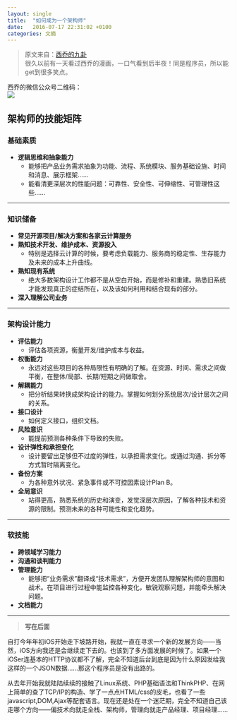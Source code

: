 ```yaml
---
layout: single
title:  "如何成为一个架构师"
date:   2016-07-17 22:31:02 +0100
categories: 文摘
---
```


> 原文来自：[西乔的九卦](https://mp.weixin.qq.com/s?__biz=MzAxMzMxNDIyOA==&mid=508060063&idx=1&sn=020d41dc8744f1f73168dc3c66d7a7cb&scene=1&srcid=071888Std7JvCSZYzEkW9IRH&key=77421cf58af4a653858813748ada98c4f43f5834d0dd358252eb0f235104e5df39f2bf67decf93ee1797181f9d958d2c&ascene=0&uin=MjE1Nzc3MTk4MA%3D%3D&devicetype=iMac+MacBookAir6%2C2+OSX+OSX+10.11.5+build(15F34)&version=11020201&pass_ticket=iaO0KOkNEzdhLXfpxX7UK5orw%2BgIClaR9ie28AM1vpNCuEbEnLAcVe78I1ZEabu4)    
> 很久以前有一天看过西乔的漫画，一口气看到后半夜！同是程序员，所以能get到很多笑点。

西乔的微信公众号二维码：    
![](http://blog.xiqiao.info/wp-content/uploads/2015/03/qrcode_for_gh_3a770c0bc91e_344.jpg)

## 架构师的技能矩阵

### 基础素质

* **逻辑思维和抽象能力**    
  * 能够把产品业务需求抽象为功能、流程、系统模块、服务基础设施、时间和消息、展示框架……
  * 能看清更深层次的性能问题：可靠性、安全性、可伸缩性、可管理性这些……

----------

### 知识储备

* **常见开源项目/解决方案和各家云计算服务**    
* **熟知技术开发、维护成本、资源投入**    
  * 特别是选择云计算的时候，要考虑负载能力、服务商的稳定性、生存能力及未来的成本上升曲线。
* **熟知现有系统**    
  * 绝大多数架构设计工作都不是从空白开始，而是修补和重建。熟悉旧系统才能发现真正的症结所在，以及该如何利用和结合现有的部分。
* **深入理解公司业务**    

----------

### 架构设计能力

* **评估能力**    
  * 评估各项资源，衡量开发/维护成本与收益。
* **权衡能力**    
  * 永远对这些项目的各种局限性有明确的了解。在资源、时间、需求之间做平衡，在整体/局部、长期/短期之间做取舍。
* **解耦能力**    
  * 把分析结果转换成架构设计的能力。掌握如何划分系统层次/设计层次之间的关系。
* **接口设计**    
  * 如何定义接口，组织文档。
* **风险意识**    
  * 能提前预测各种条件下导致的失败。
* **设计弹性和承担变化**    
  * 设计要留出足够但不过度的弹性，以承担需求变化。或通过沟通、拆分等方式暂时隔离变化。
* **备份方案**    
  * 为各种意外状况、紧急事件或不可控因素设计Plan B。
* **全局意识**    
  * 站得更高，熟悉系统的历史和演变，发觉深层次原因，了解各种技术和资源的限制。预测未来的各种可能性和变化趋势。

----------

### 软技能

* **跨领域学习能力**    
* **沟通和谈判能力**    
* **管理能力**    
  * 能够把“业务需求”翻译成“技术需求”，方便开发团队理解架构师的意图和战术。在项目进行过程中能监控各种变化，敏锐观察问题，并能牵头解决问题。
* **文档能力**    

----------

> **写在后面**

自打今年年初iOS开始走下坡路开始，我就一直在寻求一个新的发展方向——当然，iOS方向我还是会继续走下去的。也该到了多方面发展的时候了。如果一个iOSer连基本的HTTP协议都不了解，完全不知道后台到底是因为什么原因发给我这样的一个JSON数据……那这个程序员是没有出路的。

从去年开始我就陆陆续续的接触了Linux系统、PHP基础语法和ThinkPHP、在网上简单的查了TCP/IP的构造、学了一点点HTML/css的皮毛，也看了一些javascript,DOM,Ajax等配套语言。现在还是处在一个迷茫期，完全不知道自己该走哪个方向——偏技术向就走全栈、架构师，管理向就走产品经理、项目经理……

